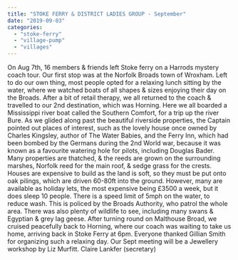 ```yaml
---
title: "STOKE FERRY & DISTRICT LADIES GROUP - September"
date: "2019-09-03"
categories: 
  - "stoke-ferry"
  - "village-pump"
  - "villages"
---
```


On Aug 7th, 16 members & friends left Stoke ferry on a Harrods mystery coach tour. Our first stop was at the Norfolk Broads town of Wroxham. Left to do our own thing, most people opted for a relaxing lunch sitting by the water, where we watched boats of all shapes & sizes enjoying their day on the Broads. After a bit of retail therapy, we all returned to the coach & travelled to our 2nd destination, which was Horning. Here we all boarded a Mississippi river boat called the Southern Comfort, for a trip up the river Bure. As we glided along past the beautiful riverside properties, the Captain pointed out places of interest, such as the lovely house once owned by Charles Kingsley, author of The Water Babies, and the Ferry Inn, which had been bombed by the Germans during the 2nd World war, because it was known as a favourite watering hole for pilots, including Douglas Bader. Many properties are thatched, & the reeds are grown on the surrounding marshes, Norfolk reed for the main roof, & sedge grass for the crests. Houses are expensive to build as the land is soft, so they must be put onto oak pilings, which are driven 60-80ft into the ground. However, many are available as holiday lets, the most expensive being £3500 a week, but it does sleep 10 people. There is a speed limit of 5mph on the water, to reduce wash. This is policed by the Broads Authority, who patrol the whole area. There was also plenty of wildlife to see, including many swans & Egyptian & grey lag geese. After turning round on Malthouse Broad, we cruised peacefully back to Horning, where our coach was waiting to take us home, arriving back in Stoke Ferry at 6pm. Everyone thanked Gillian Smith for organizing such a relaxing day. Our Sept meeting will be a Jewellery workshop by Liz Murfitt. Claire Lankfer (secretary)
